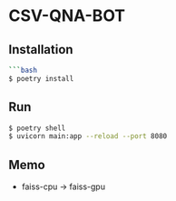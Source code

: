# CSV-QNA-BOT

## Installation

````bash
```bash
$ poetry install
````

## Run

```bash
$ poetry shell
$ uvicorn main:app --reload --port 8080
```

## Memo

- faiss-cpu -> faiss-gpu
